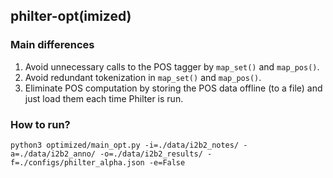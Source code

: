 ## philter-opt(imized)

### Main differences

1. Avoid unnecessary calls to the POS tagger by `map_set()` and `map_pos()`.
2. Avoid redundant tokenization in `map_set()` and `map_pos()`.
3. Eliminate POS computation by storing the POS data offline (to a file) and just load them each time Philter is run.

### How to run?

`python3 optimized/main_opt.py -i=./data/i2b2_notes/ -a=./data/i2b2_anno/ -o=./data/i2b2_results/ -f=./configs/philter_alpha.json -e=False`
